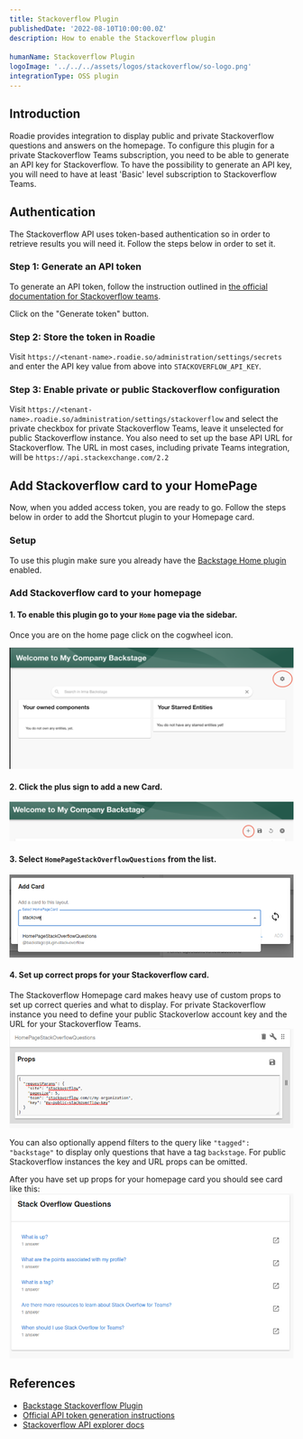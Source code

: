 ```yaml
---
title: Stackoverflow Plugin
publishedDate: '2022-08-10T10:00:00.0Z'
description: How to enable the Stackoverflow plugin

humanName: Stackoverflow Plugin
logoImage: '../../../assets/logos/stackoverflow/so-logo.png'
integrationType: OSS plugin
---
```


## Introduction

Roadie provides integration to display public and private Stackoverflow questions and answers on the homepage. To configure this plugin for a private Stackoverflow Teams subscription, you need to be able to generate an API key for Stackoverflow. To have the possibility to generate an API key, you will need to have at least 'Basic' level subscription to Stackoverflow Teams.

## Authentication

The Stackoverflow API uses token-based authentication so in order to retrieve results you will need it. Follow the steps below in order to set it.

### Step 1: Generate an API token

To generate an API token, follow the instruction outlined in [the official documentation for Stackoverflow teams](https://stackoverflow.help/en/articles/4385859-stack-overflow-for-teams-api).

Click on the "Generate token" button.

### Step 2: Store the token in Roadie

Visit `https://<tenant-name>.roadie.so/administration/settings/secrets` and enter the API key value from above into `STACKOVERFLOW_API_KEY`.

### Step 3: Enable private or public Stackoverflow configuration

Visit `https://<tenant-name>.roadie.so/administration/settings/stackoverflow` and select the private checkbox for private Stackoverflow Teams, leave it unselected for public Stackoverflow instance. You also need to set up the base API URL for Stackoverflow. The URL in most cases, including private Teams integration, will be `https://api.stackexchange.com/2.2`

## Add Stackoverflow card to your HomePage

Now, when you added access token, you are ready to go. Follow the steps below in order to add the Shortcut plugin to your Homepage card.

### Setup

To use this plugin make sure you already have the [Backstage Home plugin](https://github.com/backstage/backstage/blob/master/plugins/home/README.md) enabled.

### Add Stackoverflow card to your homepage

#### 1.  To enable this plugin go to your `Home` page via the sidebar.

Once you are on the home page click on the cogwheel icon.

![cog icon leading to adding cards in home page](cog.png)

#### 2.  Click the plus sign to add a new Card.
![add new card plus sign](plus-homepage.png)

#### 3.  Select `HomePageStackOverflowQuestions` from the list.
![add stackoverflow card](homepage-add-card.png)

#### 4. Set up correct props for your Stackoverflow card.
    
The Stackoverflow Homepage card makes heavy use of custom props to set up correct queries and what to display.
For private Stackoverflow instance you need to define your public Stackoverlow account key and the URL for your Stackoverflow Teams. ![Stackoverflow props](props.png)

You can also optionally append filters to the query like `"tagged": "backstage"` to display only questions that have a tag `backstage`. For public Stackoverflow instances the key and URL props can be omitted.

After you have set up props for your homepage card you should see card like this:
![Stackoverflow card](card.png)


## References

- [Backstage Stackoverflow Plugin](https://github.com/backstage/backstage/tree/master/plugins/stack-overflow)
- [Official API token generation instructions](https://stackoverflow.help/en/articles/4385859-stack-overflow-for-teams-api)
- [Stackoverflow API explorer docs](https://api.stackexchange.com/docs/)

